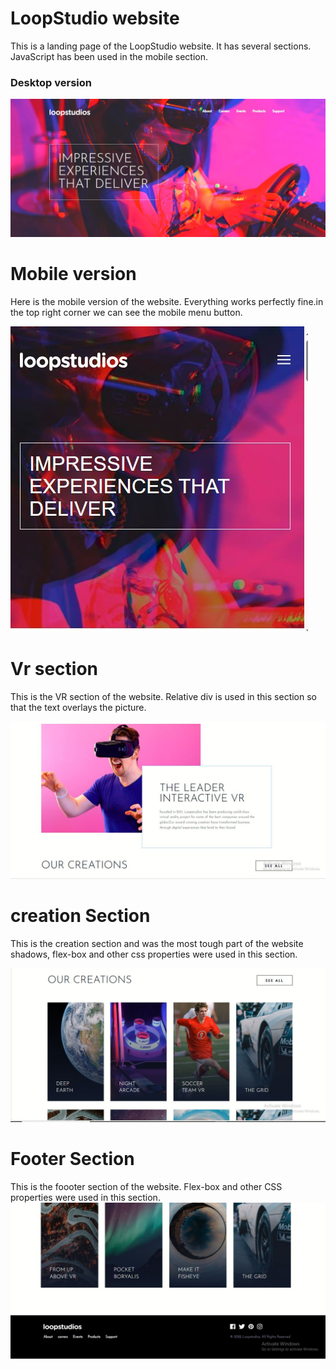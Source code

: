 
# LoopStudio website
This is a landing page of the LoopStudio website. It has several sections. JavaScript has been used in the mobile section.

### Desktop version
<img src="../all-project-assets/loopstudios/images/loopstuido_desktop.JPG">

# Mobile version
Here is the mobile version of the website. Everything works perfectly fine.in the top right corner we can see the mobile menu button. 

<img src="../all-project-assets/loopstudios/images/loopstudio_mobile.JPG">

# Vr section
This is the VR section of the website. Relative div is used in this section so that the text overlays the picture.

<img src="../all-project-assets/loopstudios/images/loopstuido_vr.JPG">

# creation Section
This is the creation section and was the most tough part of the website shadows, flex-box and other css properties were used in this section.

<img src="../all-project-assets/loopstudios/images/loopstuido_creation.JPG">

# Footer Section

This is the foooter section of the website. Flex-box and other CSS properties were used in this section.
<br>
<img src="../all-project-assets/loopstudios/images/loopstuido_footer.JPG">
